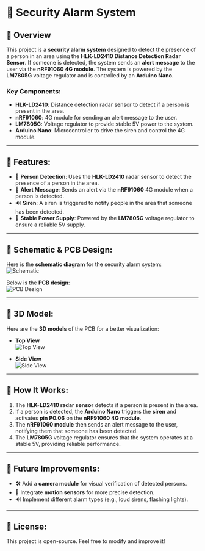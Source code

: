 # 🚨 Security Alarm System

## 🔹 Overview
This project is a **security alarm system** designed to detect the presence of a person in an area using the **HLK-LD2410 Distance Detection Radar Sensor**. If someone is detected, the system sends an **alert message** to the user via the **nRF91060 4G module**. The system is powered by the **LM7805G** voltage regulator and is controlled by an **Arduino Nano**.

### Key Components:
- **HLK-LD2410**: Distance detection radar sensor to detect if a person is present in the area.
- **nRF91060**: 4G module for sending an alert message to the user.
- **LM7805G**: Voltage regulator to provide stable 5V power to the system.
- **Arduino Nano**: Microcontroller to drive the siren and control the 4G module.

---

## 🔹 Features:
- 🚨 **Person Detection**: Uses the **HLK-LD2410** radar sensor to detect the presence of a person in the area.
- 📡 **Alert Message**: Sends an alert via the **nRF91060** 4G module when a person is detected.
- 🔊 **Siren**: A siren is triggered to notify people in the area that someone has been detected.
- 🔋 **Stable Power Supply**: Powered by the **LM7805G** voltage regulator to ensure a reliable 5V supply.

---

## 🔹 Schematic & PCB Design:
Here is the **schematic diagram** for the security alarm system:  
![Schematic](./Images/security_alarm_schematic.png)

Below is the **PCB design**:  
![PCB Design](./Images/security_alarm_pcb.png)

---

## 🔹 3D Model:
Here are the **3D models** of the PCB for a better visualization:  
- **Top View**  
  ![Top View](./Images/security_alarm_3d_top.png)

- **Side View**  
  ![Side View](./Images/security_alarm_3d_side.png)

---

## 🔹 How It Works:
1. The **HLK-LD2410 radar sensor** detects if a person is present in the area.
2. If a person is detected, the **Arduino Nano** triggers the **siren** and activates **pin P0.06** on the **nRF91060 4G module**.
3. The **nRF91060 module** then sends an alert message to the user, notifying them that someone has been detected.
4. The **LM7805G** voltage regulator ensures that the system operates at a stable 5V, providing reliable performance.

---

## 🔹 Future Improvements:
- 🛠️ Add a **camera module** for visual verification of detected persons.
- 🔧 Integrate **motion sensors** for more precise detection.
- 🔊 Implement different alarm types (e.g., loud sirens, flashing lights).

---

## 🔹 License:
This project is open-source. Feel free to modify and improve it!


